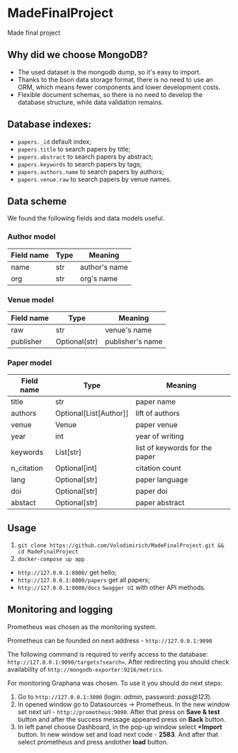 # MadeFinalProject
Made final project

## Why did we choose MongoDB?

- The used dataset is the mongodb dump, so it's easy to import.
- Thanks to the bson data storage format, there is no need to use an ORM, which means fewer components and lower development costs.
- Flexible document schemas, so there is no need to develop the database structure, while data validation remains.

## Database indexes:

- `papers._id` default index;
- `papers.title` to search papers by title;
- `papers.abstract` to search papers by abstract;
- `papers.keywords` to search papers by tags;
- `papers.authors.name` to search papers by authors;
- `papers.venue.raw` to search papers by venue names.

## Data scheme

We found the following fields and data models useful.

### Author model

| Field name | Type | Meaning |
|---|---|---|
| name | str | author's name |
| org | str | org's name |

### Venue model

| Field name | Type | Meaning |
|---|---|---|
| raw | str | venue's name |
| publisher | Optional(str) | publisher's name |

### Paper model

| Field name | Type | Meaning |
|---|---|---|
| title | str | paper name |
| authors | Optional[List[Author]] | lift of authors |
| venue | Venue | paper venue |
| year | int | year of writing |
| keywords | List[str] | list of keywords for the paper |
| n_citation | Optional[int] | citation count |
| lang | Optional[str] | paper language |
| doi | Optional[str] | paper doi |
| abstact | Optional[str] | paper abstract |

## Usage

1. `git clone https://github.com/Volodimirich/MadeFinalProject.git && cd MadeFinalProject`
2. `docker-compose up app`

- `http://127.0.0.1:8000/` get hello;
- `http://127.0.0.1:8000/papers` get all papers;
- `http://127.0.0.1:8000/docs` `Swagger UI` with other API methods.

## Monitoring and logging
Prometheus was chosen as the monitoring system. 

Prometheus can be founded on next address - `http://127.0.0.1:9090`

The following command is required to verify access to the database:
`http://127.0.0.1:9090/targets?search=`. After redirecting you should
 check availability of `http://mongodb-exporter:9216/metrics`.

For monitoring Graphana was chosen. To use it you should do next steps:
1. Go to `http://127.0.0.1:3000` (login: _admin_, password: _pass@123_).
2. In opened window go to Datasources -> Prometheus. In the new window set next url - `http://prometheus:9090`. After 
that press on **Save & test** button and after the success message appeared press on **Back** button.
3. In left panel choose Dashboard, in the pop-up window select **+Import** button. In new window set and load 
next code - **2583**. And after that select prometheus and press andother **load** button.
